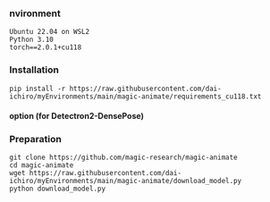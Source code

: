 ### nvironment
~~~
Ubuntu 22.04 on WSL2
Python 3.10
torch==2.0.1+cu118
~~~

### Installation
~~~
pip install -r https://raw.githubusercontent.com/dai-ichiro/myEnvironments/main/magic-animate/requirements_cu118.txt
~~~
#### option (for Detectron2-DensePose)

### Preparation
~~~
git clone https://github.com/magic-research/magic-animate
cd magic-animate
wget https://raw.githubusercontent.com/dai-ichiro/myEnvironments/main/magic-animate/download_model.py
python download_model.py
~~~
